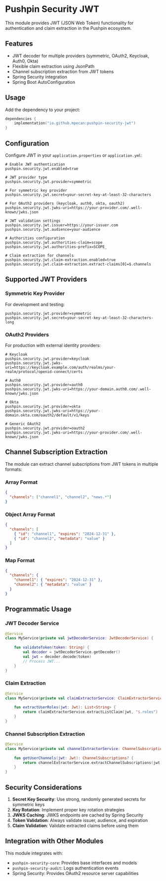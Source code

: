 # Pushpin Security JWT

This module provides JWT (JSON Web Token) functionality for authentication and claim extraction in the Pushpin ecosystem.

## Features

- JWT decoder for multiple providers (symmetric, OAuth2, Keycloak, Auth0, Okta)
- Flexible claim extraction using JsonPath
- Channel subscription extraction from JWT tokens
- Spring Security integration
- Spring Boot AutoConfiguration

## Usage

Add the dependency to your project:

```kotlin
dependencies {
    implementation("io.github.mpecan:pushpin-security-jwt")
}
```

## Configuration

Configure JWT in your `application.properties` or `application.yml`:

```properties
# Enable JWT authentication
pushpin.security.jwt.enabled=true

# JWT provider type
pushpin.security.jwt.provider=symmetric

# For symmetric key provider
pushpin.security.jwt.secret=your-secret-key-at-least-32-characters

# For OAuth2 providers (keycloak, auth0, okta, oauth2)
pushpin.security.jwt.jwks-uri=https://your-provider.com/.well-known/jwks.json

# JWT validation settings
pushpin.security.jwt.issuer=https://your-issuer.com
pushpin.security.jwt.audience=your-audience

# Authorities configuration
pushpin.security.jwt.authorities-claim=scope
pushpin.security.jwt.authorities-prefix=SCOPE_

# Claim extraction for channels
pushpin.security.jwt.claim-extraction.enabled=true
pushpin.security.jwt.claim-extraction.extract-claims[0]=$.channels
```

## Supported JWT Providers

### Symmetric Key Provider
For development and testing:
```properties
pushpin.security.jwt.provider=symmetric
pushpin.security.jwt.secret=your-secret-key-at-least-32-characters-long
```

### OAuth2 Providers
For production with external identity providers:
```properties
# Keycloak
pushpin.security.jwt.provider=keycloak
pushpin.security.jwt.jwks-uri=https://keycloak.example.com/auth/realms/your-realm/protocol/openid-connect/certs

# Auth0
pushpin.security.jwt.provider=auth0
pushpin.security.jwt.jwks-uri=https://your-domain.auth0.com/.well-known/jwks.json

# Okta
pushpin.security.jwt.provider=okta
pushpin.security.jwt.jwks-uri=https://your-domain.okta.com/oauth2/default/v1/keys

# Generic OAuth2
pushpin.security.jwt.provider=oauth2
pushpin.security.jwt.jwks-uri=https://your-provider.com/.well-known/jwks.json
```

## Channel Subscription Extraction

The module can extract channel subscriptions from JWT tokens in multiple formats:

### Array Format
```json
{
  "channels": ["channel1", "channel2", "news.*"]
}
```

### Object Array Format
```json
{
  "channels": [
    { "id": "channel1", "expires": "2024-12-31" },
    { "id": "channel2", "metadata": "value" }
  ]
}
```

### Map Format
```json
{
  "channels": {
    "channel1": { "expires": "2024-12-31" },
    "channel2": { "metadata": "value" }
  }
}
```

## Programmatic Usage

### JWT Decoder Service
```kotlin
@Service
class MyService(private val jwtDecoderService: JwtDecoderService) {
    
    fun validateToken(token: String) {
        val decoder = jwtDecoderService.getDecoder()
        val jwt = decoder.decode(token)
        // Process JWT...
    }
}
```

### Claim Extraction
```kotlin
@Service
class MyService(private val claimExtractorService: ClaimExtractorService) {
    
    fun extractUserRoles(jwt: Jwt): List<String> {
        return claimExtractorService.extractListClaim(jwt, "$.roles")
    }
}
```

### Channel Subscription Extraction
```kotlin
@Service
class MyService(private val channelExtractorService: ChannelSubscriptionExtractorService) {
    
    fun getUserChannels(jwt: Jwt): ChannelSubscriptions? {
        return channelExtractorService.extractChannelSubscriptions(jwt)
    }
}
```

## Security Considerations

1. **Secret Key Security**: Use strong, randomly generated secrets for symmetric keys
2. **Key Rotation**: Implement proper key rotation strategies
3. **JWKS Caching**: JWKS endpoints are cached by Spring Security
4. **Token Validation**: Always validate issuer, audience, and expiration
5. **Claim Validation**: Validate extracted claims before using them

## Integration with Other Modules

This module integrates with:
- `pushpin-security-core`: Provides base interfaces and models
- `pushpin-security-audit`: Logs authentication events
- Spring Security: Provides OAuth2 resource server capabilities